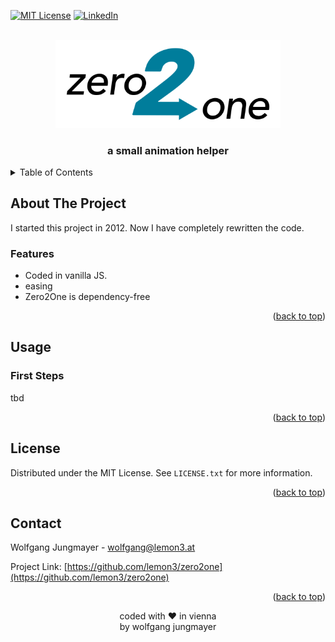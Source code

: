 <a name="readme-top"></a>

<!-- PROJECT SHIELDS -->
[![MIT License][license-shield]][license-url]
[![LinkedIn][linkedin-shield]][linkedin-url]

<!-- PROJECT LOGO -->
<br />
<div align="center">
  <a href="https://github.com/lemon3/birthdaypicker">
    <img src="https://raw.githubusercontent.com/lemon3/zero2one/main/_assets/images/zero2one.svg" alt="Logo" width="360" height="auto">
  </a>
  <h3 align="center">a small animation helper</h3>
</div>

<!-- TABLE OF CONTENTS -->
<details>
  <summary>Table of Contents</summary>
  <ol>
    <li>
      <a href="#about-the-project">About The Project</a>
    </li>
    <li>
      <a href="#usage">Usage</a>
    </li>
    <li>
      <a href="#license">License</a>
    </li>
    <li>
      <a href="#contact">Contact</a>
    </li>
  </ol>
</details>

<!-- ABOUT THE PROJECT -->
## About The Project
I started this project in 2012. Now I have completely rewritten the code.

### Features
* Coded in vanilla JS.
* easing
* Zero2One is dependency-free

<p align="right">(<a href="#readme-top">back to top</a>)</p>

<!-- USAGE EXAMPLES -->
## Usage
### First Steps
tbd

<p align="right">(<a href="#readme-top">back to top</a>)</p>

<!-- LICENSE -->
## License

Distributed under the MIT License. See `LICENSE.txt` for more information.

<p align="right">(<a href="#readme-top">back to top</a>)</p>

<!-- CONTACT -->
## Contact

Wolfgang Jungmayer - wolfgang@lemon3.at

Project Link: [https://github.com/lemon3/zero2one](https://github.com/lemon3/zero2one)

<p align="right">(<a href="#readme-top">back to top</a>)</p>

<div align="center">coded with ❤ in vienna<br>by wolfgang jungmayer</div>

<!-- MARKDOWN LINKS & IMAGES -->

[license-shield]: https://img.shields.io/github/license/lemon3/zero2one?style=for-the-badge
[license-url]: https://github.com/lemon3/zero2one/blob/main/LICENSE

[linkedin-shield]: https://img.shields.io/badge/-LinkedIn-black.svg?style=for-the-badge&logo=linkedin&colorB=555
[linkedin-url]: https://www.linkedin.com/in/wolfgangjungmayer/
